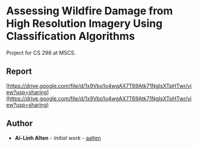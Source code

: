 # Assessing Wildfire Damage from High Resolution Imagery Using Classification Algorithms
Project for CS 298 at MSCS.

## Report
[https://drive.google.com/file/d/1x9Vbo1o4wgAX7T69Atk71NgIsXTpHTwr/view?usp=sharing](https://drive.google.com/file/d/1x9Vbo1o4wgAX7T69Atk71NgIsXTpHTwr/view?usp=sharing)

## Author
* **Ai-Linh Alten** - *Initial work* - [aalten](https://github.com/aalten77)
